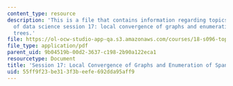 ```yaml
---
content_type: resource
description: 'This is a file that contains information regarding topics in mathematics
  of data science session 17: local convergence of graphs and enumeration of spanning
  trees.'
file: https://ol-ocw-studio-app-qa.s3.amazonaws.com/courses/18-s096-topics-in-mathematics-of-data-science-fall-2015/55ff9f23be313f3beefe692dda95aff9_MIT18_S096F15_Ses17.pdf
file_type: application/pdf
parent_uid: 9b04519b-00d2-3637-c198-2b90a122eca1
resourcetype: Document
title: 'Session 17: Local Convergence of Graphs and Enumeration of Spanning Trees'
uid: 55ff9f23-be31-3f3b-eefe-692dda95aff9
---
```

